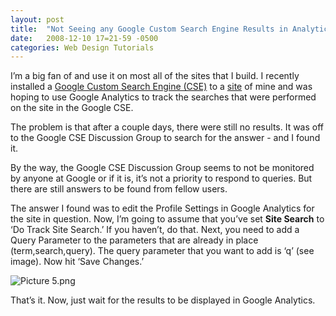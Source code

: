 ```yaml
---
layout: post
title:  "Not Seeing any Google Custom Search Engine Results in Analytics?&nbsp; Here&#8217;s the Fix!"
date:   2008-12-10 17=21-59 -0500
categories: Web Design Tutorials
---
```


I’m a big fan of and use it on most all of the sites that I build.  I recently installed a [Google Custom Search Engine (CSE)][1] to a [site][2] of mine and was hoping to use Google Analytics to track the searches that were performed on the site in the Google CSE.  

The problem is that after a couple days, there were still no results.  It was off to the Google CSE Discussion Group to search for the answer - and I found it.

By the way, the Google CSE Discussion Group seems to not be monitored by anyone at Google or if it is, it’s not a priority to respond to queries.  But there are still answers to be found from fellow users.

The answer I found was to edit the Profile Settings in Google Analytics for the site in question.  Now, I’m going to assume that you’ve set **Site Search** to ‘Do Track Site Search.’  If you haven’t, do that.  Next, you need to add a Query Parameter to the parameters that are already in place (term,search,query).  The query parameter that you want to add is ‘q’ (see image). Now hit ‘Save Changes.’ 

![Picture 5.png][3]

That’s it.  Now, just wait for the results to be displayed in Google Analytics.

 [1]: http://www.google.com/sitesearch/
 [2]: http://www.inthepanhandle.com/
 [3]: http://www.gbradhopkins.com/archives/Picture%205.png

